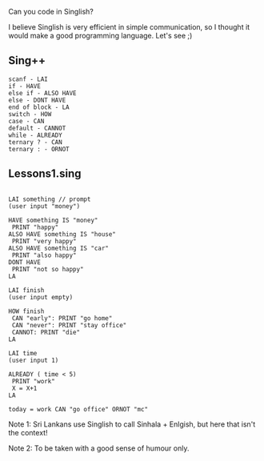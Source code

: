 Can you code in Singlish? 

I believe Singlish is very efficient in simple communication, so I thought it would make a good programming language. Let's see ;)

Sing++ 
------ 
```
scanf - LAI 
if - HAVE 
else if - ALSO HAVE 
else - DONT HAVE 
end of block - LA 
switch - HOW 
case - CAN 
default - CANNOT
while - ALREADY 
ternary ? - CAN 
ternary : - ORNOT 
```

Lessons1.sing 
------------- 
```

LAI something // prompt 
(user input "money")

HAVE something IS "money" 
 PRINT "happy"
ALSO HAVE something IS "house" 
 PRINT "very happy"
ALSO HAVE something IS "car" 
 PRINT "also happy"
DONT HAVE 
 PRINT "not so happy"
LA 

LAI finish 
(user input empty)

HOW finish
 CAN "early": PRINT "go home"
 CAN "never": PRINT "stay office"
 CANNOT: PRINT "die"
LA

LAI time 
(user input 1)

ALREADY ( time < 5)
 PRINT "work"
 X = X+1 
LA 

today = work CAN "go office" ORNOT "mc" 

```

Note 1: Sri Lankans use Singlish to call Sinhala + Enlgish, but here that isn't the context! 

Note 2: To be taken with a good sense of humour only. 

